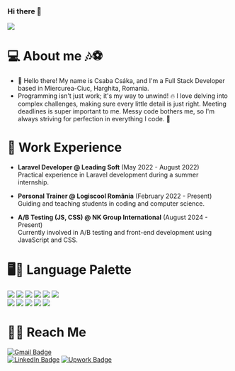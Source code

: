 ### Hi there 👋
![](https://komarev.com/ghpvc/?username=Csakacsaba&color=green)

# 💻 About me 🎶⚽
  - 👋 Hello there! My name is Csaba Csáka, and I'm a Full Stack Developer based in Miercurea-Ciuc, Harghita, Romania.
  - Programming isn't just work; it's my way to unwind! 🔥 I love delving into complex challenges, making sure every little detail is just right. Meeting deadlines is super important to me. Messy code bothers me, so I'm always striving for perfection in everything I code. 💯

# 💼 Work Experience
  - **Laravel Developer @ Leading Soft** (May 2022 - August 2022)  
    Practical experience in Laravel development during a summer internship.
  
  - **Personal Trainer @ Logiscool România** (February 2022 - Present)  
    Guiding and teaching students in coding and computer science.
  
  - **A/B Testing (JS, CSS) @ NK Group International** (August 2024 - Present)  
    Currently involved in A/B testing and front-end development using JavaScript and CSS.

# 🖥️🎨 Language Palette
  ![](https://img.shields.io/badge/PHP-grey?logo=php)  ![](https://img.shields.io/badge/Laravel-grey?logo=laravel)  ![](https://img.shields.io/badge/Javascript-grey?logo=javascript)  ![](https://img.shields.io/badge/HTML5-grey?logo=HTML5)  ![](https://img.shields.io/badge/CSS3-grey?logo=CSS3)  ![](https://img.shields.io/badge/MySql-grey?logo=mysql)  
  ![](https://img.shields.io/badge/PhpStorm-grey)  ![](https://img.shields.io/badge/VSCode-grey?logo=visualstudiocode) ![](https://img.shields.io/badge/Python-grey?logo=python)  ![](https://img.shields.io/badge/PyCharm-grey?logo=pycharm)  ![](https://img.shields.io/badge/Java-grey?logo=java)

# 🤜🤛 Reach Me
  [![Gmail Badge](https://img.shields.io/badge/-Gmail-c14438?style=flat-square&logo=Gmail&logoColor=white)](mailto:csakacsaba2@gmail.com)  
  [![LinkedIn Badge](https://img.shields.io/badge/-LinkedIn-blue?style=flat-square&logo=LinkedIn&logoColor=white)](https://www.linkedin.com/in/csaba-cs%C3%A1ka-40027029b/)
  [![Upwork Badge](https://img.shields.io/badge/Upwork-darkgreen?style=flat-square&logo=Upwork&logoColor=white)](https://www.upwork.com/freelancers/~01b159574ba04a093a)

